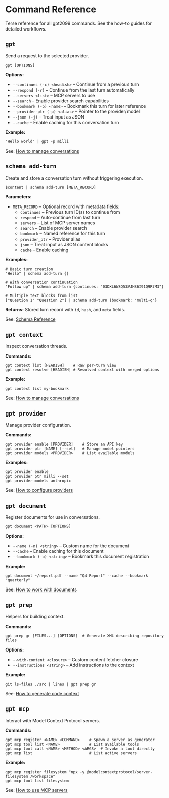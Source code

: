 # Command Reference

Terse reference for all gpt2099 commands. See the how-to guides for detailed workflows.

## `gpt`

Send a request to the selected provider.

```
gpt [OPTIONS]
```

**Options:**

- `--continues (-c) <headish>` – Continue from a previous turn
- `--respond (-r)` – Continue from the last turn automatically
- `--servers <list>` – MCP servers to use
- `--search` – Enable provider search capabilities
- `--bookmark (-b) <name>` – Bookmark this turn for later reference
- `--provider-ptr (-p) <alias>` – Pointer to the provider/model
- `--json (-j)` – Treat input as JSON
- `--cache` – Enable caching for this conversation turn

**Example:**

```nushell
"Hello world" | gpt -p milli
```

See: [How to manage conversations](./how-to/manage-conversations.md)

## `schema add-turn`

Create and store a conversation turn without triggering execution.

```
$content | schema add-turn [META_RECORD]
```

**Parameters:**

- `META_RECORD` – Optional record with metadata fields:
  - `continues` – Previous turn ID(s) to continue from
  - `respond` – Auto-continue from last turn
  - `servers` – List of MCP server names
  - `search` – Enable provider search
  - `bookmark` – Named reference for this turn
  - `provider_ptr` – Provider alias
  - `json` – Treat input as JSON content blocks
  - `cache` – Enable caching

**Examples:**

```nushell
# Basic turn creation
"Hello" | schema add-turn {}

# With conversation continuation
"Follow up" | schema add-turn {continues: "03DXL6W8Q53VJHS6I91Q9R7M3"}

# Multiple text blocks from list
["Question 1" "Question 2"] | schema add-turn {bookmark: "multi-q"}
```

**Returns:** Stored turn record with `id`, `hash`, and `meta` fields.

See: [Schema Reference](./reference/schemas.md#turn-creation)

## `gpt context`

Inspect conversation threads.

**Commands:**

```nushell
gpt context list [HEADISH]    # Raw per-turn view
gpt context resolve [HEADISH] # Resolved context with merged options
```

**Example:**

```nushell
gpt context list my-bookmark
```

See: [How to manage conversations](./how-to/manage-conversations.md)

## `gpt provider`

Manage provider configuration.

**Commands:**

```nushell
gpt provider enable [PROVIDER]    # Store an API key
gpt provider ptr [NAME] [--set]   # Manage model pointers
gpt provider models <PROVIDER>    # List available models
```

**Examples:**

```nushell
gpt provider enable
gpt provider ptr milli --set
gpt provider models anthropic
```

See: [How to configure providers](./how-to/configure-providers.md)

## `gpt document`

Register documents for use in conversations.

```
gpt document <PATH> [OPTIONS]
```

**Options:**

- `--name (-n) <string>` – Custom name for the document
- `--cache` – Enable caching for this document
- `--bookmark (-b) <string>` – Bookmark this document registration

**Example:**

```nushell
gpt document ~/report.pdf --name "Q4 Report" --cache --bookmark "quarterly"
```

See: [How to work with documents](./how-to/work-with-documents.md)

## `gpt prep`

Helpers for building context.

**Commands:**

```nushell
gpt prep gr [FILES...] [OPTIONS]  # Generate XML describing repository files
```

**Options:**

- `--with-content <closure>` – Custom content fetcher closure
- `--instructions <string>` – Add instructions to the context

**Example:**

```nushell
git ls-files ./src | lines | gpt prep gr
```

See: [How to generate code context](./how-to/generate-code-context.md)

## `gpt mcp`

Interact with Model Context Protocol servers.

**Commands:**

```nushell
gpt mcp register <NAME> <COMMAND>    # Spawn a server as generator
gpt mcp tool list <NAME>             # List available tools
gpt mcp tool call <NAME> <METHOD> <ARGS>  # Invoke a tool directly
gpt mcp list                         # List active servers
```

**Example:**

```nushell
gpt mcp register filesystem "npx -y @modelcontextprotocol/server-filesystem /workspace"
gpt mcp tool list filesystem
```

See: [How to use MCP servers](./how-to/use-mcp-servers.md)
